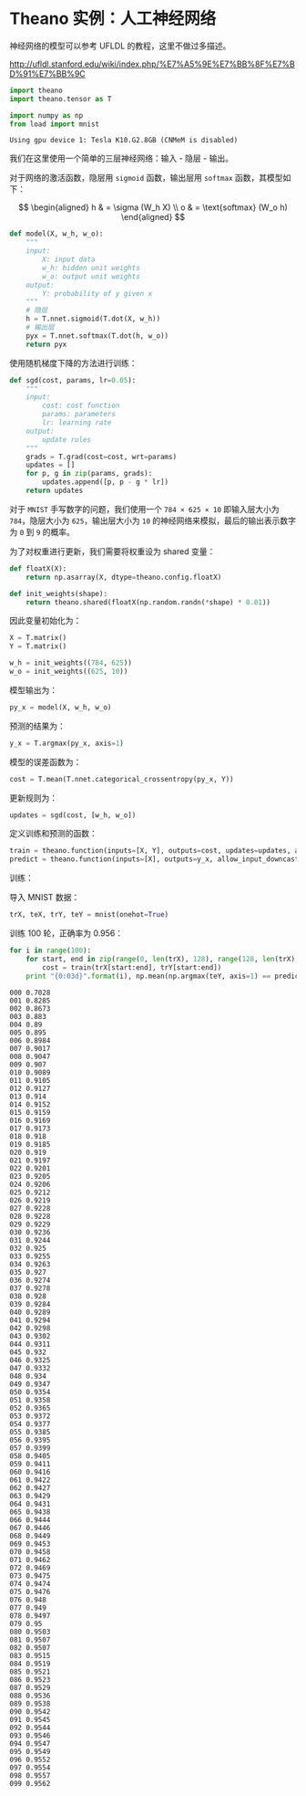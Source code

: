 # Theano 实例：人工神经网络

神经网络的模型可以参考 UFLDL 的教程，这里不做过多描述。 

http://ufldl.stanford.edu/wiki/index.php/%E7%A5%9E%E7%BB%8F%E7%BD%91%E7%BB%9C


```python
import theano
import theano.tensor as T

import numpy as np
from load import mnist
```

    Using gpu device 1: Tesla K10.G2.8GB (CNMeM is disabled)
    

我们在这里使用一个简单的三层神经网络：输入 - 隐层 - 输出。

对于网络的激活函数，隐层用 `sigmoid` 函数，输出层用 `softmax` 函数，其模型如下： 

$$
\begin{aligned}
    h & = \sigma (W_h X) \\
    o & = \text{softmax} (W_o h)
\end{aligned}
$$


```python
def model(X, w_h, w_o):
    """
    input:
        X: input data
        w_h: hidden unit weights
        w_o: output unit weights
    output:
        Y: probability of y given x
    """
    # 隐层
    h = T.nnet.sigmoid(T.dot(X, w_h))
    # 输出层
    pyx = T.nnet.softmax(T.dot(h, w_o))
    return pyx
```

使用随机梯度下降的方法进行训练：


```python
def sgd(cost, params, lr=0.05):
    """
    input:
        cost: cost function
        params: parameters
        lr: learning rate
    output:
        update rules
    """
    grads = T.grad(cost=cost, wrt=params)
    updates = []
    for p, g in zip(params, grads):
        updates.append([p, p - g * lr])
    return updates
```

对于 `MNIST` 手写数字的问题，我们使用一个 `784 × 625 × 10` 即输入层大小为 `784`，隐层大小为 `625`，输出层大小为 `10` 的神经网络来模拟，最后的输出表示数字为 `0` 到 `9` 的概率。

为了对权重进行更新，我们需要将权重设为 shared 变量：


```python
def floatX(X):
    return np.asarray(X, dtype=theano.config.floatX)

def init_weights(shape):
    return theano.shared(floatX(np.random.randn(*shape) * 0.01))
```

因此变量初始化为：


```python
X = T.matrix()
Y = T.matrix()

w_h = init_weights((784, 625))
w_o = init_weights((625, 10))
```

模型输出为：


```python
py_x = model(X, w_h, w_o)
```

预测的结果为：


```python
y_x = T.argmax(py_x, axis=1)
```

模型的误差函数为：


```python
cost = T.mean(T.nnet.categorical_crossentropy(py_x, Y))
```

更新规则为：


```python
updates = sgd(cost, [w_h, w_o])
```

定义训练和预测的函数：


```python
train = theano.function(inputs=[X, Y], outputs=cost, updates=updates, allow_input_downcast=True)
predict = theano.function(inputs=[X], outputs=y_x, allow_input_downcast=True)
```

训练：

导入 MNIST 数据：


```python
trX, teX, trY, teY = mnist(onehot=True)
```

训练 100 轮，正确率为 0.956：


```python
for i in range(100):
    for start, end in zip(range(0, len(trX), 128), range(128, len(trX), 128)):
        cost = train(trX[start:end], trY[start:end])
    print "{0:03d}".format(i), np.mean(np.argmax(teY, axis=1) == predict(teX))
```

    000 0.7028
    001 0.8285
    002 0.8673
    003 0.883
    004 0.89
    005 0.895
    006 0.8984
    007 0.9017
    008 0.9047
    009 0.907
    010 0.9089
    011 0.9105
    012 0.9127
    013 0.914
    014 0.9152
    015 0.9159
    016 0.9169
    017 0.9173
    018 0.918
    019 0.9185
    020 0.919
    021 0.9197
    022 0.9201
    023 0.9205
    024 0.9206
    025 0.9212
    026 0.9219
    027 0.9228
    028 0.9228
    029 0.9229
    030 0.9236
    031 0.9244
    032 0.925
    033 0.9255
    034 0.9263
    035 0.927
    036 0.9274
    037 0.9278
    038 0.928
    039 0.9284
    040 0.9289
    041 0.9294
    042 0.9298
    043 0.9302
    044 0.9311
    045 0.932
    046 0.9325
    047 0.9332
    048 0.934
    049 0.9347
    050 0.9354
    051 0.9358
    052 0.9365
    053 0.9372
    054 0.9377
    055 0.9385
    056 0.9395
    057 0.9399
    058 0.9405
    059 0.9411
    060 0.9416
    061 0.9422
    062 0.9427
    063 0.9429
    064 0.9431
    065 0.9438
    066 0.9444
    067 0.9446
    068 0.9449
    069 0.9453
    070 0.9458
    071 0.9462
    072 0.9469
    073 0.9475
    074 0.9474
    075 0.9476
    076 0.948
    077 0.949
    078 0.9497
    079 0.95
    080 0.9503
    081 0.9507
    082 0.9507
    083 0.9515
    084 0.9519
    085 0.9521
    086 0.9523
    087 0.9529
    088 0.9536
    089 0.9538
    090 0.9542
    091 0.9545
    092 0.9544
    093 0.9546
    094 0.9547
    095 0.9549
    096 0.9552
    097 0.9554
    098 0.9557
    099 0.9562
    
